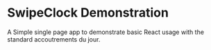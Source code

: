 # SwipeClock Demonstration

A Simple single page app to demonstrate basic React usage with the standard accoutrements du jour.